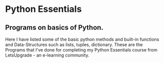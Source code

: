 # Python Essentials
## Programs on basics of Python.


Here I have listed some of the basic python methods and built-in functions and Data-Structures such as lists, tuples, dictionary. These are the Programs that I've done for completing my Python Essentials course from LetsUpgrade - an e-learning community.

